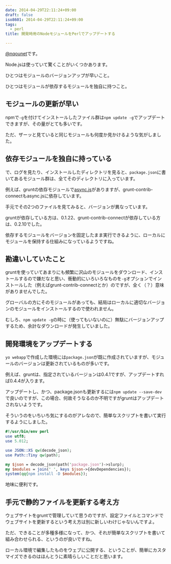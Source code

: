 ```yaml
---
date: 2014-04-29T22:11:24+09:00
draft: false
iso8601: 2014-04-29T22:11:24+09:00
tags:
  - perl
title: 開発時用のNodeモジュールをPerlでアップデートする

---
```


<p><a href="https://twitter.com/nqounet">@nqounet</a>です。</p>

<p>Node.jsは使っていて驚くことがいくつかあります。</p>



<p>ひとつはモジュールのバージョンアップが早いこと。</p>

<p>ひとつはモジュールが依存するモジュールを独自に持つこと。</p>

<h2>モジュールの更新が早い</h2>

<p>npmで<code>-g</code>を付けてインストールしたファイル群は<code>npm update -g</code>でアップデートできますが、その量がとても多いです。</p>

<p>ただ、ザーッと見ていると同じモジュールも何度か見かけるような気がしました。</p>

<h2>依存モジュールを独自に持っている</h2>

<p>で、ログを見たり、インストールしたディレクトリを見ると、<code>package.json</code>に書いてあるモジュール群は、全てそのディレクトリに入っています。</p>

<p>例えば、gruntの依存モジュールで<a href="https://www.npmjs.org/package/async">async.js</a>がありますが、grunt-contrib-connectもasync.jsに依存しています。</p>

<p>手元でその2つのファイルを見てみると、バージョンが異なっています。</p>

<p>gruntが依存している方は、0.1.22、grunt-contrib-connectが依存している方は、0.2.10でした。</p>

<p>依存するモジュールをバージョンを固定したまま実行できるように、ローカルにモジュールを保持する仕組みになっているようですね。</p>

<h2>勘違いしていたこと</h2>

<p>gruntを使っていてあまりにも頻繁に沢山のモジュールをダウンロード、インストールするので嫌だなと思い、衝動的にいろいろなものを<code>-g</code>オプションでインストールした（例えばgrunt-contrib-connectとか）のですが、全く（？）意味がありませんでした。</p>

<p>グローバルの方にそのモジュールがあっても、結局はローカルに適切なバージョンのモジュールをインストールするので使われません。</p>

<p>むしろ、<code>npm update -g</code>の時に（使ってもいないのに）無駄にバージョンアップするため、余計なダウンロードが発生していました。</p>

<h2>開発環境をアップデートする</h2>

<p><code>yo webapp</code>で作成した環境には<code>package.json</code>が既に作成されていますが、モジュールのバージョンは更新されているものが多いです。</p>

<p>例えば、gruntは、指定されているバージョンは0.4.1ですが、アップデートすれば0.4.4が入ります。</p>

<p>アップデートし、かつ、package.jsonも更新するには<code>npm update --save-dev</code>で良いのですが、この場合、何故そうなるのか不明ですがgruntはアップデートされないようです。</p>

<p>そういうのをいちいち気にするのがアレなので、簡単なスクリプトを書いて実行するようにしました。</p>

```perl
#!/usr/bin/env perl
use utf8;
use 5.012;

use JSON::XS qw(decode_json);
use Path::Tiny qw(path);

my $json = decode_json(path('package.json')->slurp);
my $modules = join(' ', keys $json->{devDependencies});
system(qq{npm install -D $modules});
```

<p>地味に便利です。</p>

<h2>手元で静的ファイルを更新する考え方</h2>

<p>ウェブサイトをgruntで管理していて思うのですが、設定ファイルとコマンドでウェブサイトを更新するという考え方は別に新しいわけじゃないんですよ。</p>

<p>ただ、できることが多種多様になって、かつ、それが簡単なスクリプトを書いて組み合わせられる、というのが良いですね。</p>

<p>ローカル環境で編集したものをウェブに公開する、ということが、簡単にカスタマイズできるのはほんとうに素晴らしいことだと思います。</p>
    	
